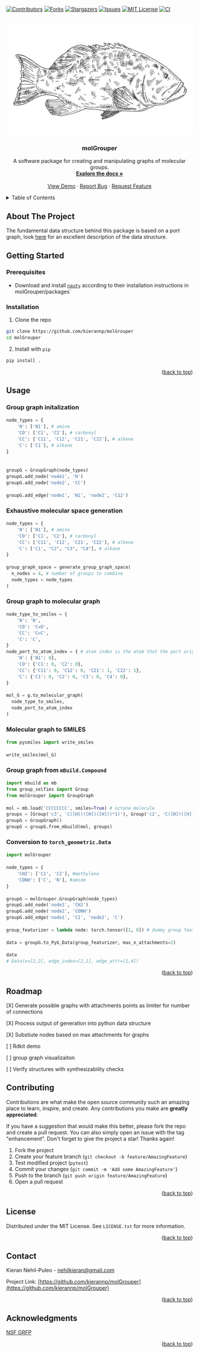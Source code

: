 
<a name="readme-top"></a>

[![Contributors][contributors-shield]][contributors-url]
[![Forks][forks-shield]][forks-url]
[![Stargazers][stars-shield]][stars-url]
[![Issues][issues-shield]][issues-url]
[![MIT License][license-shield]][license-url]
[![CI](https://github.com/kierannp/molGrouper/actions/workflows/CI.yaml/badge.svg)](https://github.com/kierannp/molGrouper/actions/workflows/CI.yaml)



<!-- PROJECT LOGO -->
<br />
<div align="center">
  <a href="https://github.com/kierannp/molGrouper">
    <img src="images/grouper.jpeg" alt="Logo" width="700" height="300">
  </a>

<h3 align="center">molGrouper</h3>

  <p align="center">
    A software package for creating and manipulating graphs of molecular groups.
    <br />
    <a href="https://github.com/kierannp/molGrouper"><strong>Explore the docs »</strong></a>
    <br />
    <br />
    <a href="https://github.com/kierannp/molGrouper">View Demo</a>
    ·
    <a href="https://github.com/kierannp/molGrouper/issues">Report Bug</a>
    ·
    <a href="https://github.com/kierannp/molGrouper/issues">Request Feature</a>
  </p>
</div>



<!-- TABLE OF CONTENTS -->
<details>
  <summary>Table of Contents</summary>
  <ol>
    <li>
      <a href="#about-the-project">About The Project</a>
    </li>
    <li>
      <a href="#getting-started">Getting Started</a>
      <ul>
        <li><a href="#prerequisites">Prerequisites</a></li>
        <li><a href="#installation">Installation</a></li>
      </ul>
    </li>
    <li><a href="#usage">Usage</a></li>
    <li><a href="#roadmap">Roadmap</a></li>
    <li><a href="#contributing">Contributing</a></li>
    <li><a href="#license">License</a></li>
    <li><a href="#contact">Contact</a></li>
    <li><a href="#acknowledgments">Acknowledgments</a></li>
  </ol>
</details>



<!-- ABOUT THE PROJECT -->
## About The Project

The fundamental data structure behind this package is based on a port graph, look [here](https://doi.org/10.1017/S0960129518000270) for an excellent description of the data structure.


<!-- GETTING STARTED -->
## Getting Started

### Prerequisites

*  Download and install [`nauty`](https://pallini.di.uniroma1.it/) according to their installation instructions in molGrouper/packages`

### Installation

1. Clone the repo
```sh
git clone https://github.com/kierannp/molGrouper
cd molGrouper
```
2. Install with `pip`
```python
pip install .
```

<p align="right">(<a href="#readme-top">back to top</a>)</p>


<!-- USAGE EXAMPLES -->
## Usage

### Group graph initalization
```python
node_types = {
    'N': ['N1'], # amine
    'CO': ['C1', 'C2'], # carbonyl
    'CC': ['C11', 'C12', 'C21', 'C22'], # alkene
    'C': ['C1'], # alkane
}


groupG = GroupGraph(node_types)
groupG.add_node('node1', 'N')
groupG.add_node('node2', 'CC')

groupG.add_edge('node1', 'N1', 'node2', 'C12')
```

### Exhaustive molecular space generation
```python
node_types = {
    'N': ['N1'], # amine
    'CO': ['C1', 'C2'], # carbonyl
    'CC': ['C11', 'C12', 'C21', 'C22'], # alkene
    'C': ['C1', "C2", "C3", "C4"], # alkane
}

group_graph_space = generate_group_graph_space(
  n_nodes = 4, # number of groups to combine
  node_types = node_types
)
```

### Group graph to molecular graph
```python
node_type_to_smiles = {
    'N': 'N',
    'CO': 'C=O',
    'CC': 'C=C',
    'C': 'C',
}
node_port_to_atom_index = { # atom index is the atom that the port originates from
    'N': {'N1': 0}, 
    'CO': {'C1': 0, 'C2': 0},
    'CC': {'C11': 0, 'C12': 0, 'C21': 1, 'C22': 1},
    'C': {'C1': 0, 'C2': 0, 'C3': 0, 'C4': 0},
}

mol_G = g.to_molecular_graph(
  node_type_to_smiles, 
  node_port_to_atom_index
)
```

### Molecular graph to SMILES
```python
from pysmiles import write_smiles

write_smiles(mol_G)
```


### Group graph from `mBuild.Compound`
```python
import mbuild as mb
from group_selfies import Group
from molGrouper import GroupGraph

mol = mb.load('CCCCCCCC', smiles=True) # octane molecule
groups = [Group('c3', 'C([H])([H])([H])(*1)'), Group('c2', 'C([H])([H])(*1)(*1)')]
groupG = GroupGraph()
groupG = groupG.from_mbuild(mol, groups)
```
### Conversion to `torch_geometric.Data`
```python
import molGrouper

node_types = {
    'CH2': ['C1', 'C2'], #methylene
    'CONH': ['C', 'N'], #amide
}

groupG = molGrouper.GroupGraph(node_types)
groupG.add_node('node1', 'CH2')
groupG.add_node('node2', 'CONH')
groupG.add_edge('node1', 'C1', 'node2', 'C')

group_featurizer = lambda node: torch.tensor([1, 0]) # dummy group featurizer

data = groupG.to_PyG_Data(group_featurizer, max_n_attachments=2)

data
# Data(x=[2,2], edge_index=[2,1], edge_attr=[1,4])
```



<p align="right">(<a href="#readme-top">back to top</a>)</p>

<!-- ROADMAP -->
## Roadmap
[X] Generate possible graphs with attachments points as limiter for number of connections 

[X] Process output of generation into python data structure

[X] Substiute nodes based on max attachments for graphs

[ ] Rdkit demo

[ ] group graph visualizaiton

[ ] Verify structures with synthesizability checks

<!-- CONTRIBUTING -->
## Contributing

Contributions are what make the open source community such an amazing place to learn, inspire, and create. Any contributions you make are **greatly appreciated**.

If you have a suggestion that would make this better, please fork the repo and create a pull request. You can also simply open an issue with the tag "enhancement".
Don't forget to give the project a star! Thanks again!

1. Fork the project
2. Create your feature branch (`git checkout -b feature/AmazingFeature`)
3. Test modified project (`pytest`)
4. Commit your changes (`git commit -m 'Add some AmazingFeature'`)
5. Push to the branch (`git push origin feature/AmazingFeature`)
6. Open a pull request

<p align="right">(<a href="#readme-top">back to top</a>)</p>



<!-- LICENSE -->
## License

Distributed under the MIT License. See `LICENSE.txt` for more information.

<p align="right">(<a href="#readme-top">back to top</a>)</p>



<!-- CONTACT -->
## Contact

Kieran Nehil-Puleo - nehilkieran@gmail.com

Project Link: [https://github.com/kierannp/molGrouper](https://github.com/kierannp/molGrouper)

<p align="right">(<a href="#readme-top">back to top</a>)</p>



<!-- ACKNOWLEDGMENTS -->
## Acknowledgments
[NSF GRFP](https://www.nsfgrfp.org/)

<p align="right">(<a href="#readme-top">back to top</a>)</p>



<!-- MARKDOWN LINKS & IMAGES -->
<!-- https://www.markdownguide.org/basic-syntax/#reference-style-links -->
[contributors-shield]: https://img.shields.io/github/contributors/kierannp/molGrouper.svg?style=for-the-badge
[contributors-url]: https://github.com/kierannp/molGrouper/graphs/contributors
[forks-shield]: https://img.shields.io/github/forks/kierannp/molGrouper.svg?style=for-the-badge
[forks-url]: https://github.com/kierannp/molGrouper/network/members
[stars-shield]: https://img.shields.io/github/stars/kierannp/molGrouper.svg?style=for-the-badge
[stars-url]: https://github.com/kierannp/molGrouper/stargazers
[issues-shield]: https://img.shields.io/github/issues/kierannp/molGrouper.svg?style=for-the-badge
[issues-url]: https://github.com/kierannp/molGrouper/issues
[license-shield]: https://img.shields.io/badge/License-MIT-yellow.svg
[license-url]: https://github.com/kierannp/molGrouper/blob/master/LICENSE.txt
